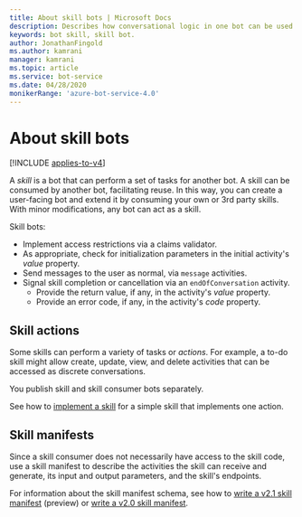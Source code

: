 ```yaml
---
title: About skill bots | Microsoft Docs
description: Describes how conversational logic in one bot can be used by another bot using the Bot Framework SDK.
keywords: bot skill, skill bot.
author: JonathanFingold
ms.author: kamrani
manager: kamrani
ms.topic: article
ms.service: bot-service
ms.date: 04/28/2020
monikerRange: 'azure-bot-service-4.0'
---
```


# About skill bots

[!INCLUDE [applies-to-v4](../includes/applies-to.md)]

A _skill_ is a bot that can perform a set of tasks for another bot.
A skill can be consumed by another bot, facilitating reuse.
In this way, you can create a user-facing bot and extend it by consuming your own or 3rd party skills.
With minor modifications, any bot can act as a skill.

Skill bots:

- Implement access restrictions via a claims validator.
- As appropriate, check for initialization parameters in the initial activity's _value_ property.
- Send messages to the user as normal, via `message` activities.
- Signal skill completion or cancellation via an `endOfConversation` activity.
  - Provide the return value, if any, in the activity's _value_ property.
  - Provide an error code, if any, in the activity's _code_ property.

## Skill actions

Some skills can perform a variety of tasks or _actions_. For example, a to-do skill might allow create, update, view, and delete activities that can be accessed as discrete conversations.

<!--TODO Flesh this out-->

You publish skill and skill consumer bots separately.

See how to [implement a skill](skill-implement-skill.md) for a simple skill that implements one action.

<!-- Waiting on merge of PR 2079:
- See how to [use dialogs within a skill](skill-actions-in-dialogs.md) for a skill that uses dialogs to implement multiple actions.
-->

## Skill manifests

Since a skill consumer does not necessarily have access to the skill code, use a skill manifest to describe the activities the skill can receive and generate, its input and output parameters, and the skill's endpoints.

<!--TODO Flesh this out-->

For information about the skill manifest schema, see how to [write a v2.1 skill manifest](skills-write-manifest-2-1.md) (preview) or [write a v2.0 skill manifest](skills-write-manifest-2-0.md).
